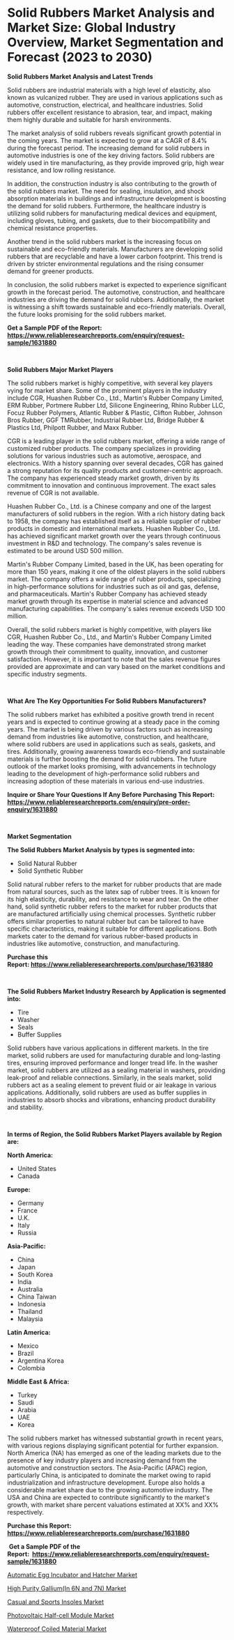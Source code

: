 <p><h1>Solid Rubbers Market Analysis and Market Size: Global Industry Overview, Market Segmentation and Forecast (2023 to 2030)</h1></p><p><strong>Solid Rubbers Market Analysis and Latest Trends</strong></p>
<p><p>Solid rubbers are industrial materials with a high level of elasticity, also known as vulcanized rubber. They are used in various applications such as automotive, construction, electrical, and healthcare industries. Solid rubbers offer excellent resistance to abrasion, tear, and impact, making them highly durable and suitable for harsh environments.</p><p>The market analysis of solid rubbers reveals significant growth potential in the coming years. The market is expected to grow at a CAGR of 8.4% during the forecast period. The increasing demand for solid rubbers in automotive industries is one of the key driving factors. Solid rubbers are widely used in tire manufacturing, as they provide improved grip, high wear resistance, and low rolling resistance.</p><p>In addition, the construction industry is also contributing to the growth of the solid rubbers market. The need for sealing, insulation, and shock absorption materials in buildings and infrastructure development is boosting the demand for solid rubbers. Furthermore, the healthcare industry is utilizing solid rubbers for manufacturing medical devices and equipment, including gloves, tubing, and gaskets, due to their biocompatibility and chemical resistance properties.</p><p>Another trend in the solid rubbers market is the increasing focus on sustainable and eco-friendly materials. Manufacturers are developing solid rubbers that are recyclable and have a lower carbon footprint. This trend is driven by stricter environmental regulations and the rising consumer demand for greener products.</p><p>In conclusion, the solid rubbers market is expected to experience significant growth in the forecast period. The automotive, construction, and healthcare industries are driving the demand for solid rubbers. Additionally, the market is witnessing a shift towards sustainable and eco-friendly materials. Overall, the future looks promising for the solid rubbers market.</p></p>
<p><strong>Get a Sample PDF of the Report:&nbsp; <a href="https://www.reliableresearchreports.com/enquiry/request-sample/1631880">https://www.reliableresearchreports.com/enquiry/request-sample/1631880</a></strong></p>
<p>&nbsp;</p>
<p><strong>Solid Rubbers Major Market Players</strong></p>
<p><p>The solid rubbers market is highly competitive, with several key players vying for market share. Some of the prominent players in the industry include CGR, Huashen Rubber Co., Ltd., Martin's Rubber Company Limited, ERM Rubber, Portmere Rubber Ltd, Silicone Engineering, Rhino Rubber LLC, Focuz Rubber Polymers, Atlantic Rubber & Plastic, Clifton Rubber, Johnson Bros Rubber, GGF TMRubber, Industrial Rubber Ltd, Bridge Rubber & Plastics Ltd, Philpott Rubber, and Maxx Rubber.</p><p>CGR is a leading player in the solid rubbers market, offering a wide range of customized rubber products. The company specializes in providing solutions for various industries such as automotive, aerospace, and electronics. With a history spanning over several decades, CGR has gained a strong reputation for its quality products and customer-centric approach. The company has experienced steady market growth, driven by its commitment to innovation and continuous improvement. The exact sales revenue of CGR is not available.</p><p>Huashen Rubber Co., Ltd. is a Chinese company and one of the largest manufacturers of solid rubbers in the region. With a rich history dating back to 1958, the company has established itself as a reliable supplier of rubber products in domestic and international markets. Huashen Rubber Co., Ltd. has achieved significant market growth over the years through continuous investment in R&D and technology. The company's sales revenue is estimated to be around USD 500 million.</p><p>Martin's Rubber Company Limited, based in the UK, has been operating for more than 150 years, making it one of the oldest players in the solid rubbers market. The company offers a wide range of rubber products, specializing in high-performance solutions for industries such as oil and gas, defense, and pharmaceuticals. Martin's Rubber Company has achieved steady market growth through its expertise in material science and advanced manufacturing capabilities. The company's sales revenue exceeds USD 100 million.</p><p>Overall, the solid rubbers market is highly competitive, with players like CGR, Huashen Rubber Co., Ltd., and Martin's Rubber Company Limited leading the way. These companies have demonstrated strong market growth through their commitment to quality, innovation, and customer satisfaction. However, it is important to note that the sales revenue figures provided are approximate and can vary based on the market conditions and specific industry segments.</p></p>
<p>&nbsp;</p>
<p><strong>What Are The Key Opportunities For Solid Rubbers Manufacturers?</strong></p>
<p><p>The solid rubbers market has exhibited a positive growth trend in recent years and is expected to continue growing at a steady pace in the coming years. The market is being driven by various factors such as increasing demand from industries like automotive, construction, and healthcare, where solid rubbers are used in applications such as seals, gaskets, and tires. Additionally, growing awareness towards eco-friendly and sustainable materials is further boosting the demand for solid rubbers. The future outlook of the market looks promising, with advancements in technology leading to the development of high-performance solid rubbers and increasing adoption of these materials in various end-use industries.</p></p>
<p><strong>Inquire or Share Your Questions If Any Before Purchasing This Report: <a href="https://www.reliableresearchreports.com/enquiry/pre-order-enquiry/1631880">https://www.reliableresearchreports.com/enquiry/pre-order-enquiry/1631880</a></strong></p>
<p>&nbsp;</p>
<p><strong>Market Segmentation</strong></p>
<p><strong>The Solid Rubbers Market Analysis by types is segmented into:</strong></p>
<p><ul><li>Solid Natural Rubber</li><li>Solid Synthetic Rubber</li></ul></p>
<p><p>Solid natural rubber refers to the market for rubber products that are made from natural sources, such as the latex sap of rubber trees. It is known for its high elasticity, durability, and resistance to wear and tear. On the other hand, solid synthetic rubber refers to the market for rubber products that are manufactured artificially using chemical processes. Synthetic rubber offers similar properties to natural rubber but can be tailored to have specific characteristics, making it suitable for different applications. Both markets cater to the demand for various rubber-based products in industries like automotive, construction, and manufacturing.</p></p>
<p><strong>Purchase this Report:&nbsp;<a href="https://www.reliableresearchreports.com/purchase/1631880">https://www.reliableresearchreports.com/purchase/1631880</a></strong></p>
<p>&nbsp;</p>
<p><strong>The Solid Rubbers Market Industry Research by Application is segmented into:</strong></p>
<p><ul><li>Tire</li><li>Washer</li><li>Seals</li><li>Buffer Supplies</li></ul></p>
<p><p>Solid rubbers have various applications in different markets. In the tire market, solid rubbers are used for manufacturing durable and long-lasting tires, ensuring improved performance and longer tread life. In the washer market, solid rubbers are utilized as a sealing material in washers, providing leak-proof and reliable connections. Similarly, in the seals market, solid rubbers act as a sealing element to prevent fluid or air leakage in various applications. Additionally, solid rubbers are used as buffer supplies in industries to absorb shocks and vibrations, enhancing product durability and stability.</p></p>
<p>&nbsp;</p>
<p><strong>In terms of Region, the Solid Rubbers Market Players available by Region are:</strong></p>
<p>
    <p> <strong> North America: </strong>
        <ul>
            <li>United States</li>
            <li>Canada</li>
        </ul>
        </p> 
    <p> <strong> Europe: </strong>
        <ul>
            <li>Germany</li>
            <li>France</li>
            <li>U.K.</li>
            <li>Italy</li>
            <li>Russia</li>
        </ul>
        </p> 
    <p> <strong> Asia-Pacific: </strong>
        <ul>
            <li>China</li>
            <li>Japan</li>
            <li>South Korea</li>
            <li>India</li>
            <li>Australia</li>
            <li>China Taiwan</li>
            <li>Indonesia</li>
            <li>Thailand</li>
            <li>Malaysia</li>
        </ul>
        </p> 
    <p> <strong> Latin America: </strong>
        <ul>
            <li>Mexico</li>
            <li>Brazil</li>
            <li>Argentina Korea</li>
            <li>Colombia</li>
        </ul>
        </p> 
    <p> <strong> Middle East & Africa: </strong>
        <ul>
            <li>Turkey</li>
            <li>Saudi</li>
            <li>Arabia</li>
            <li>UAE</li>
            <li>Korea</li>
        </ul>
    </p>
    </p>
<p><p>The solid rubbers market has witnessed substantial growth in recent years, with various regions displaying significant potential for further expansion. North America (NA) has emerged as one of the leading markets due to the presence of key industry players and increasing demand from the automotive and construction sectors. The Asia-Pacific (APAC) region, particularly China, is anticipated to dominate the market owing to rapid industrialization and infrastructure development. Europe also holds a considerable market share due to the growing automotive industry. The USA and China are expected to contribute significantly to the market's growth, with market share percent valuations estimated at XX% and XX% respectively.</p></p>
<p><strong>Purchase this Report: <a href="https://www.reliableresearchreports.com/purchase/1631880">https://www.reliableresearchreports.com/purchase/1631880</a></strong></p>
<p>&nbsp;<strong>Get a Sample PDF of the Report:&nbsp;&nbsp;<a href="https://www.reliableresearchreports.com/enquiry/request-sample/1631880">https://www.reliableresearchreports.com/enquiry/request-sample/1631880</a></strong></p>
<p><strong></strong></p>
<p><p><a href="https://github.com/prosalinda88/Market-Research-Report-List-1/blob/main/automatic-egg-incubator-and-hatcher-market.md">Automatic Egg Incubator and Hatcher Market</a></p><p><a href="https://medium.com/@enostillman2023/high-purity-gallium-in-6n-and-7n-market-size-market-outlook-and-market-forecast-2023-to-2030-4bb2ebfdbc6d">High Purity Gallium(In 6N and 7N) Market</a></p><p><a href="https://github.com/jonneygiverf/Market-Research-Report-List-1/blob/main/casual-and-sports-insoles-market.md">Casual and Sports Insoles Market</a></p><p><a href="https://medium.com/@morgancrist1926/photovoltaic-half-cell-module-market-competitive-analysis-market-trends-and-forecast-to-2030-9de04fc45fe8">Photovoltaic Half-cell Module Market</a></p><p><a href="https://medium.com/@kaelapaucek/waterproof-coiled-material-market-share-evolution-and-market-growth-trends-2023-2030-3907fa264659">Waterproof Coiled Material Market</a></p></p>